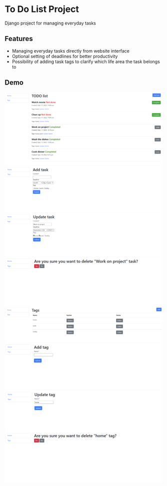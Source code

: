 # To Do List Project

Django project for managing everyday tasks

## Features

* Managing everyday tasks directly from website interface
* Optional setting of deadlines for better productivity
* Possibility of adding task tags to clarify which life area the task belongs to 

## Demo

![Website Interface](homepage.png)
![Website Interface](add_task.png)
![Website Interface](update_task.png)
![Website Interface](delete_task.png)
![Website Interface](tags.png)
![Website Interface](add_tag.png)
![Website Interface](update_tag.png)
![Website Interface](delete_tag.png)